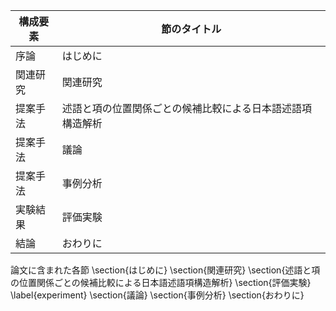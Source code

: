 構成要素 | 節のタイトル
 --- | --- 
序論 | はじめに
関連研究 | 関連研究
提案手法 | 述語と項の位置関係ごとの候補比較による日本語述語項構造解析
提案手法 | 議論
提案手法 | 事例分析
実験結果 | 評価実験
結論 | おわりに

論文に含まれた各節
\section{はじめに}
\section{関連研究}
\section{述語と項の位置関係ごとの候補比較による日本語述語項構造解析}
\section{評価実験} \label{experiment}
\section{議論}
\section{事例分析}
\section{おわりに}
